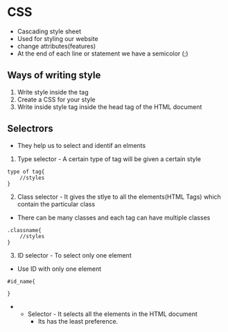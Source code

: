 # CSS
- Cascading style sheet
- Used for styling our website
- change attributes(features)
- At the end of each line or statement we have a semicolor (;)

## Ways of writing style

1. Write style inside the tag
2. Create a CSS for your style
3. Write inside style tag inside the head tag of the HTML document

## Selectrors
- They help us to select and identif an elments

1. Type selector - A certain type of tag will be given a certain style
```
type of tag{
    //styles
}
```
2. Class selector - It gives the stlye to all the elements(HTML Tags) which contain the particular class

- There can be many classes and each tag can have multiple classes
```
.classname{
    //styles
}
```
3. ID selector - To select only one element
- Use ID with only one element

```
#id_name{

}
```

- * Selector - It selects all the elements in the HTML document
    - Its has the least preference.
    